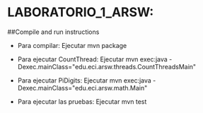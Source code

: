 # LABORATORIO_1_ARSW:

##Compile and run instructions

- Para compilar: Ejecutar mvn package

- Para ejecutar CountThread: Ejecutar mvn exec:java -Dexec.mainClass="edu.eci.arsw.threads.CountThreadsMain"

- Para ejecutar PiDigits: Ejecutar mvn exec:java -Dexec.mainClass="edu.eci.arsw.math.Main"

- Para ejecutar las pruebas: Ejecutar mvn test
